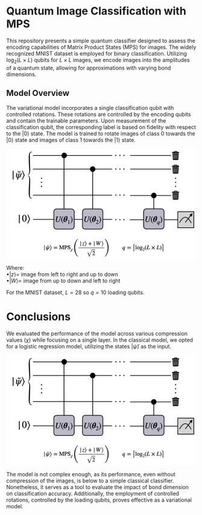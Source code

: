 # Quantum Image Classification with MPS

This repository presents a simple quantum classifier designed to assess the encoding capabilities of Matrix Product States (MPS) for images. The widely recognized MNIST dataset is employed for binary classification. Utilizing $\log_2(L\times L)$ qubits for $L\times L$ images, we encode images into the amplitudes of a quantum state, allowing for approximations with varying bond dimensions.

## Model Overview

The variational model incorporates a single classification qubit with controlled rotations. These rotations are controlled by the encoding qubits and contain the trainable parameters. Upon measurement of the classification qubit, the corresponding label is based on fidelity with respect to the $|0\rangle$ state. The model is trained to rotate images of class 0 towards the $|0\rangle$ state and images of class 1 towards the $|1\rangle$ state.

![Model](Model.png)

Where:\
$\bullet |z\rangle =$ image from left to right and up to down\
$\bullet |W\rangle =$ image from up to down and left to right

For the MNIST dataset, $L=28$ so $q=10$ loading qubits.

# Conclusions

We evaluated the performance of the model across various compression values ($\chi$) while focusing on a single layer. In the classical model, we opted for a logistic regression model, utilizing the states $|\tilde{\psi}\rangle$ as the input.

![Model](Model.png)

The model is not complex enough, as its performance, even without compression of the images, is below to a simple classical classifier. Nonetheless, it serves as a tool to evaluate the impact of bond dimension on classification accuracy. Additionally, the employment of controlled rotations, controlled by the loading qubits, proves effective as a variational model.
